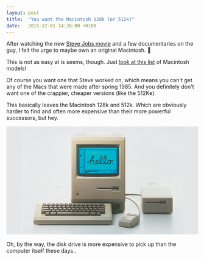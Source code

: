 ```yaml
---
layout: post
title:  "You want the Macintosh 128k (or 512k)"
date:   2015-12-01 14:26:00 +0100
---
```


After watching the new [Steve Jobs movie](http://www.imdb.com/title/tt2080374/) and a few documentaries on the guy, I felt the urge to maybe own an original Macintosh. 🙈

This is not as easy at is seems, though. Just [look at this list](https://en.wikipedia.org/wiki/Timeline_of_Macintosh_models) of Macintosh models!

Of course you want one that Steve worked on, which means you can't get any of the Macs that were made after spring 1985. And you definitely don't want one of the crappier, cheaper versions (like the 512Ke).

This basically leaves the Macintosh 128k and 512k. Which are obviously  harder to find and often more expensive than their more powerful successors, but hey.

![Macintosh 128k](/assets/blog/Macintosh-128K.jpg)

Oh, by the way, the disk drive is more expensive to pick up than the computer itself these days..
